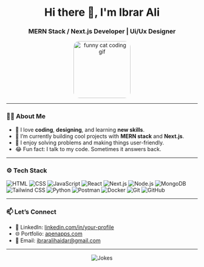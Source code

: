 <h1 align="center">Hi there 👋, I'm Ibrar Ali</h1>
<h3 align="center">MERN Stack / Next.js Developer | Ui/Ux Designer </h3>

<p align="center">
  <img src="https://media.giphy.com/media/bcKmIWkUMCjVm/giphy.gif" width="150" alt="funny cat coding gif" style="border-radius: 15px;" />
</p>

---

### 👨‍💻 About Me

- 🧠 I love **coding**, **designing**, and learning **new skills**.
- 💼 I’m currently building cool projects with **MERN stack** and **Next.js**.
- 🧩 I enjoy solving problems and making things user-friendly.
- 😂 Fun fact: I talk to my code. Sometimes it answers back.

---

### ⚙️ Tech Stack

![HTML](https://img.shields.io/badge/-HTML5-E34F26?style=flat&logo=html5&logoColor=white)
![CSS](https://img.shields.io/badge/-CSS3-1572B6?style=flat&logo=css3)
![JavaScript](https://img.shields.io/badge/-JavaScript-F7DF1E?style=flat&logo=javascript&logoColor=black)
![React](https://img.shields.io/badge/-React-61DAFB?style=flat&logo=react&logoColor=black)
![Next.js](https://img.shields.io/badge/-Next.js-000000?style=flat&logo=next.js&logoColor=white)
![Node.js](https://img.shields.io/badge/-Node.js-339933?style=flat&logo=node.js&logoColor=white)
![MongoDB](https://img.shields.io/badge/-MongoDB-47A248?style=flat&logo=mongodb&logoColor=white)
![Tailwind CSS](https://img.shields.io/badge/-Tailwind_CSS-38B2AC?style=flat&logo=tailwind-css&logoColor=white)
![Python](https://img.shields.io/badge/-Python-3776AB?style=flat&logo=python&logoColor=white)
![Postman](https://img.shields.io/badge/-Postman-FF6C37?style=flat&logo=postman&logoColor=white)
![Docker](https://img.shields.io/badge/-Docker-2496ED?style=flat&logo=docker&logoColor=white)
![Git](https://img.shields.io/badge/-Git-F05032?style=flat&logo=git&logoColor=white)
![GitHub](https://img.shields.io/badge/-GitHub-181717?style=flat&logo=github&logoColor=white)

---

### 📫 Let’s Connect

- 💬 LinkedIn: [linkedin.com/in/your-profile](https://linkedin.com/in/ibrar--ali)
- 🌐 Portfolio: [apenapps.com](https://apenapps.com)
- 📧 Email: ibraralihaidar@gmail.com

---

<p align="center">
  <img src="https://readme-jokes.vercel.app/api" alt="Jokes" />
</p>
